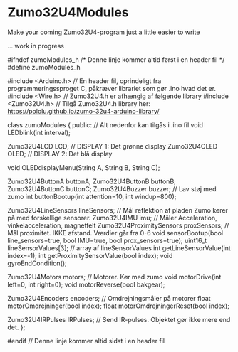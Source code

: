 # Zumo32U4Modules
Make your coming Zumo32U4-program just a little easier to write

... work in progress

#ifndef zumoModules_h   /* Denne linje kommer altid først i en header fil */
#define zumoModules_h

#include <Arduino.h>  // En header fil, oprindeligt fra programmeringssproget C, påkræver librariet som gør .ino hvad det er.
#include <Wire.h>     // Zumo32U4.h er afhængig af følgende library
#include <Zumo32U4.h> // Tilgå Zumo32U4.h library her: https://pololu.github.io/zumo-32u4-arduino-library/

class zumoModules
{
public: // Alt nedenfor kan tilgås i .ino fil
  void LEDblink(int interval);
  
  Zumo32U4LCD LCD;                      // DISPLAY 1: Det grønne display
  Zumo32U4OLED OLED;                    // DISPLAY 2: Det blå display

  void OLEDdisplayMenu(String A, String B, String C);
  
  Zumo32U4ButtonA buttonA;
  Zumo32U4ButtonB buttonB;
  Zumo32U4ButtonC buttonC;
  Zumo32U4Buzzer buzzer;                // Lav støj med zumo
  int buttonBootup(int attention=10, int windup=800);
  
  Zumo32U4LineSensors lineSensors;      // Mål reflektion af pladen Zumo kører på med forskellige sensorer.
  Zumo32U4IMU imu;                      // Måler Acceleration, vinkelacceleration, magnetfelt
  Zumo32U4ProximitySensors proxSensors; // Mål proximitet. IKKE afstand. Værdier går fra 0-6
  void sensorBootup(bool line_sensors=true, bool IMU=true, bool prox_sensors=true);
  uint16_t lineSensorValues[3]; // array af lineSensorValues
  int getLineSensorValue(int index=-1);
  int getProximitySensorValue(bool index);
  void gyroEndCondition();

  Zumo32U4Motors motors;                // Motorer. Kør med zumo
  void motorDrive(int left=0, int right=0);
  void motorReverse(bool bakgear);

  Zumo32U4Encoders encoders;            // Omdrejningsmåler på motorer
  float motorOmdrejninger(bool index);
  float motorOmdrejningerReset(bool index);

  Zumo32U4IRPulses IRPulses;            // Send IR-pulses. Objektet gør ikke mere end det.
};

#endif // Denne linje kommer altid sidst i en header fil
